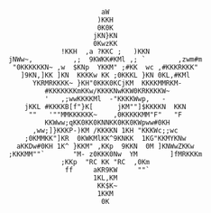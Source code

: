 
     
                               aW
                              )KKH
                              0K0K
                             jKN}KN
                             0KwzKK
                     !KKH  ,a ?KKC ;   )KKN
        jNWw~,          ,;  9KWKK#KMl ,; `        ,zwm#m
         "0KKKKKKN~ ,w  $KNp  YKKM" ;#KK  wc ,#KKKRKKK"
           ]9KN,]KK ]KN  KKKKw KK ;0KKKL }KN 0KL,#KMl
              YKRMRKKKK~ }KH"0KKK0KCjKM  KKKKMMRKM-
                 #KKKKKKKmKKw/KKKKNwKKW0KRKKKKW~
                 '   ,;wwKKKKMl  -"KKKKWwp,   -
            jKKL #KKKKB[f"}K[      jKM""]$KKKKN  KKN
             ""   '""MMKKKKKK~    ,0KKKKKMM"F"   "F
                 KKWww;qKK0KK0KNNKK0KK0KWpww#0KH
              ,ww;]}KKKP-)KM /KKKKN 1KH "KKKWc;;wc
            ;0KMMKK"]KR  0KWKMlKK^9KNKK  1KG"KKMYKNw
          aKKDw#0KH 1K^ }KKM" ,KKp  9KKN  0M ]KNWwZKKw
        ;KKKMM""`       "M- z0KKK0Nw  YM        ]fMRKKKm
                     ;KKp  "RC KK "RC  ,0Km
                      ff     aKR9KW     ""`
                             1KL,KM
                              KK$K~
                              1KKM
                               0K
